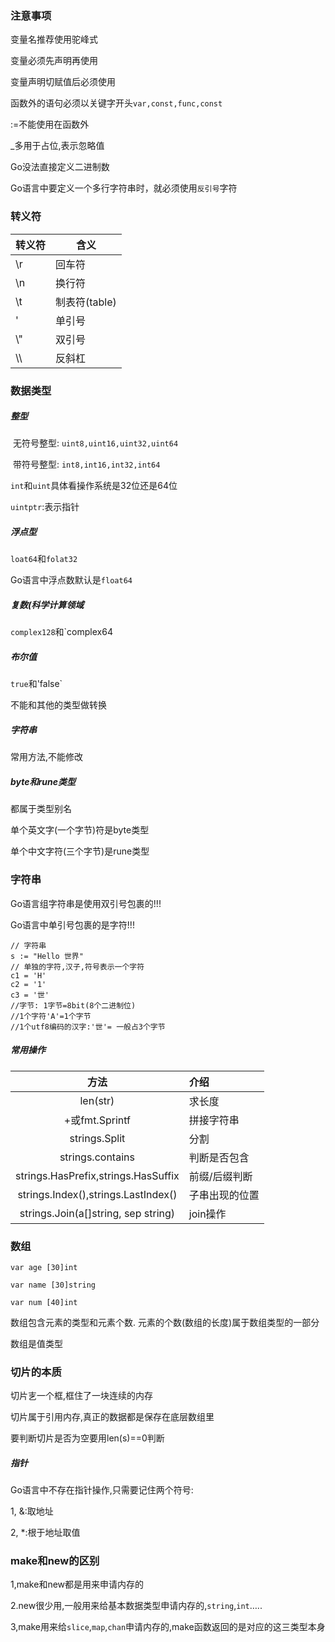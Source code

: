 ### 注意事项

变量名推荐使用驼峰式

变量必须先声明再使用

变量声明切赋值后必须使用

函数外的语句必须以关键字开头`var,const,func,const`

:=不能使用在函数外

_多用于占位,表示忽略值

Go没法直接定义二进制数

Go语言中要定义一个多行字符串时，就必须使用`反引号`字符

### 转义符

| 转义符 | 含义          |
| ------ | ------------- |
| \r     | 回车符        |
| \n     | 换行符        |
| \t     | 制表符(table) |
| \'     | 单引号        |
| \\"    | 双引号        |
| \\\    | 反斜杠        |

### 数据类型

##### 整型

​	无符号整型: `uint8,uint16,uint32,uint64`

​	带符号整型: `int8,int16,int32,int64`

`int`和`uint`具体看操作系统是32位还是64位

`uintptr`:表示指针

##### 浮点型

`loat64`和`folat32`

Go语言中浮点数默认是`float64`

##### 复数(科学计算领域

`complex128`和`complex64

##### 布尔值

`true`和'false`

不能和其他的类型做转换

##### 字符串

常用方法,不能修改

##### byte和rune类型

都属于类型别名

单个英文字(一个字节)符是byte类型

单个中文字符(三个字节)是rune类型

### 字符串

Go语言组字符串是使用双引号包裹的!!!

Go语言中单引号包裹的是字符!!!

```
// 字符串
s := "Hello 世界"
// 单独的字符,汉子,符号表示一个字符
c1 = 'H'
c2 = '1'
c3 = '世'
//字节: 1字节=8bit(8个二进制位)
//1个字符'A'=1个字节
//1个utf8编码的汉字:'世'= 一般占3个字节
```

##### 常用操作

|                方法                 | 介绍           |
| :---------------------------------: | :------------- |
|              len(str)               | 求长度         |
|           +或fmt.Sprintf            | 拼接字符串     |
|            strings.Split            | 分割           |
|          strings.contains           | 判断是否包含   |
| strings.HasPrefix,strings.HasSuffix | 前缀/后缀判断  |
| strings.Index(),strings.LastIndex() | 子串出现的位置 |
| strings.Join(a[]string, sep string) | join操作       |

### 数组

`var age [30]int`

`var name [30]string`

`var num [40]int`

数组包含元素的类型和元素个数. 元素的个数(数组的长度)属于数组类型的一部分

数组是值类型

### 切片的本质

切片㐊一个框,框住了一块连续的内存 

切片属于引用内存,真正的数据都是保存在底层数组里

要判断切片是否为空要用len(s)==0判断

##### 指针

Go语言中不存在指针操作,只需要记住两个符号:

1, &:取地址

2, *:根于地址取值

### make和new的区别

1,make和new都是用来申请内存的

2.new很少用,一般用来给基本数据类型申请内存的,`string`,`int`…..

3,make用来给`slice`,`map`,`chan`申请内存的,make函数返回的是对应的这三类型本身